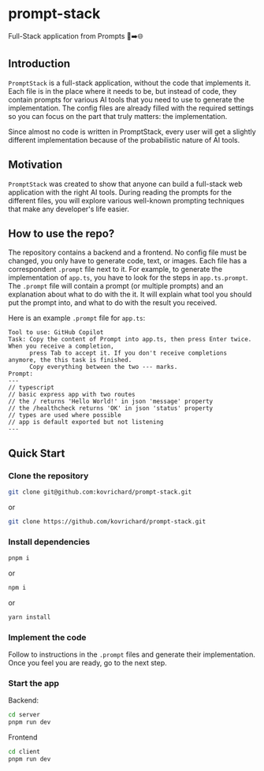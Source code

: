 # prompt-stack

Full-Stack application from Prompts 📄➡️🌐


## Introduction

`PromptStack` is a full-stack application, without the code that implements it. Each file is in the place where it needs to be, but instead of code,
they contain prompts for various AI tools that you need to use to generate the implementation. The config files are already filled with the
required settings so you can focus on the part that truly matters: the implementation.

Since almost no code is written in PromptStack, every user will get a slightly different implementation because of the probabilistic nature of
AI tools.

## Motivation

`PromptStack` was created to show that anyone can build a full-stack web application with the right AI tools. During reading the prompts for the
different files, you will explore various well-known prompting techniques that make any developer's life easier.

## How to use the repo?

The repository contains a backend and a frontend. No config file must be changed, you only have to generate code, text, or images. Each file has a
correspondent `.prompt` file next to it. For example, to generate the implementation of `app.ts`, you have to look for the steps in `app.ts.prompt`.
The `.prompt` file will contain a prompt (or multiple prompts) and an explanation about what to do with the it. It will explain what tool you should
put the prompt into, and what to do with the result you received.

Here is an example `.prompt` file for `app.ts`:

```
Tool to use: GitHub Copilot
Task: Copy the content of Prompt into app.ts, then press Enter twice. When you receive a completion,
      press Tab to accept it. If you don't receive completions anymore, the this task is finished.
      Copy everything between the two --- marks.
Prompt:
---
// typescript
// basic express app with two routes
// the / returns 'Hello World!' in json 'message' property
// the /healthcheck returns 'OK' in json 'status' property
// types are used where possible
// app is default exported but not listening
---
```

## Quick Start

### Clone the repository

``` bash
git clone git@github.com:kovrichard/prompt-stack.git
```

or

``` bash
git clone https://github.com/kovrichard/prompt-stack.git
```

### Install dependencies

``` bash
pnpm i
```

or

``` bash
npm i
```

or

``` bash
yarn install
```

### Implement the code

Follow to instructions in the `.prompt` files and generate their implementation. Once you feel you are ready, go to the next step.

### Start the app

Backend:

``` bash
cd server
pnpm run dev
```

Frontend

``` bash
cd client
pnpm run dev
